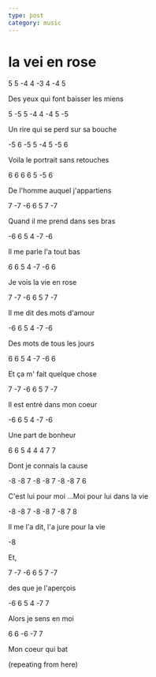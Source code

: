 ```yaml
---
type: post
category: music
---
```

# la vei en rose

5 5 -4 4 -3 4 -4 5


Des yeux qui font baisser les miens


5 -5 5 -4 4 -4 5 -5


Un rire qui se perd sur sa bouche


-5 6 -5 5 -4 5 -5 6


Voila le portrait sans retouches


6 6 6 6 5 -5 6


De l'homme auquel j'appartiens


 


7 -7 -6 6 5 7 -7


Quand il me prend dans ses bras


-6 6 5 4 -7 -6


Il me parle l'a tout bas


6 6 5 4 -7 -6 6


Je vois la vie en rose


7 -7 -6 6 5 7 -7


Il me dit des mots d'amour


-6 6 5 4 -7 -6


Des mots de tous les jours


6 6 5 4 -7 -6 6


Et ça m' fait quelque chose


7 -7 -6 6 5 7 -7


Il est entré dans mon coeur


-6 6 5 4 -7 -6


Une part de bonheur


6 6 5 4 4 4 7 7


Dont je connais la cause


-8 -8 7 -8 -8 7 -8 -8 7 6


C'est lui pour moi ...Moi pour lui dans la vie


-8 -8 7 -8    -8 7    -8  7
8


Il me l'a dit, l'a jure pour la vie


-8


Et,


7 -7 -6 6 5 7 -7


des que je l'aperçois


-6 6 5 4 -7 7


Alors je sens en moi


6 6 -6 -7 7


Mon coeur qui bat


 


(repeating from here)